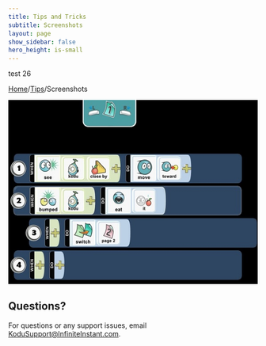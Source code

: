 ```yaml
---
title: Tips and Tricks
subtitle: Screenshots
layout: page
show_sidebar: false
hero_height: is-small
---
```


test 26

[Home](..)/[Tips](.)/Screenshots


![Screenshot](screenshot.jpg)




## Questions?
For questions or any support issues, email <KoduSupport@InfiniteInstant.com>.
 

 

   

